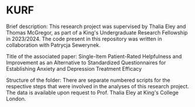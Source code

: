 # KURF
Brief description: 
This research project was supervised by Thalia Eley and Thomas McGregor, as part of a King's Undergraduate Research Fellowship in 2023/2024. The code present in this repository was written in collaboration with Patrycja Sewerynek.

Title of the associated paper: 
Single-Item Patient-Rated Helpfulness and Improvement as an Alternative to Standardized Questionnaires for Establishing Anxiety and Depression Treatment Efficacy

Structure of the folder: 
There are separate numbered scripts for the respective steps that were involved in the analyses of this research project. The data is available upon request to Prof. Thalia Eley at King's College London. 


